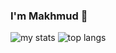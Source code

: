 ### I'm Makhmud 👋

<!--
**Elmuratovich/Elmuratovich** is a ✨ _special_ ✨ repository because its `README.md` (this file) appears on your GitHub profile.

Here are some ideas to get you started:

- 🔭 I’m currently working on ...
- 🌱 I’m currently learning ...
- 👯 I’m looking to collaborate on ...
- 🤔 I’m looking for help with ...
- 💬 Ask me about ...
- 📫 How to reach me: ...
- 😄 Pronouns: ...
- ⚡ Fun fact: ...
-->
<img alt="my stats" src="https://github-readme-stats.vercel.app/api?username=elmuratovich"/>
<img alt="top langs" src="https://github-readme-stats.vercel.app/api/top-langs/?username=elmuratovich"/>
<img alt="top langs" src="https://github-readme-stats.vercel.app/api/top-langs/?username=elmuratovich />
